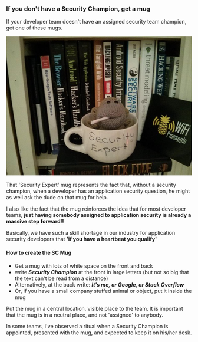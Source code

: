 ### If you don't have a Security Champion, get a mug

If your developer team doesn't have an assigned security team champion, get one of these mugs.

![](images/Security-champion-mug.jpg)

That 'Security Expert' mug represents the fact that, without a security champion, when a developer has an application security question, he might as well ask the dude on that mug for help.

I also like the fact that the mug reinforces the idea that for most developer teams, **just having somebody assigned to application security is already a massive step forward!!**

Basically, we have such a skill shortage in our industry for application security developers that **'if you have a heartbeat you qualify'**

#### How to create the SC Mug

  * Get a mug with lots of white space on the front and back
  * write **_Security Champion_** at the front in large letters (but not so big that the text can't be read from a distance)
  * Alternatively, at the back write: **_It's me, or Google, or Stack Overflow_**
  * Or, if you have a small company stuffed animal or object, put it inside the mug

Put the mug in a central location, visible place to the team. It is important that the mug is in a neutral place, and not 'assigned' to anybody.

In some teams, I've observed a ritual when a Security Champion is appointed, presented with the mug, and expected to keep it on his/her desk.
